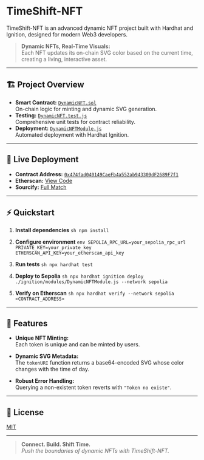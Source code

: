 # TimeShift-NFT
TimeShift-NFT is an advanced dynamic NFT project built with Hardhat and Ignition, designed for modern Web3 developers.

> **Dynamic NFTs, Real-Time Visuals:**  
> Each NFT updates its on-chain SVG color based on the current time, creating a living, interactive asset.

---

## 🏗️ Project Overview

- **Smart Contract:** [`DynamicNFT.sol`](contracts/DynamicNFT.sol)  
    On-chain logic for minting and dynamic SVG generation.
- **Testing:** [`DynamicNFT.test.js`](test/DynamicNFT.test.js)  
    Comprehensive unit tests for contract reliability.
- **Deployment:** [`DynamicNFTModule.js`](ignition/modules/DynamicNFTModule.js)  
    Automated deployment with Hardhat Ignition.

---

## 🚀 Live Deployment

- **Contract Address:** [`0x474fad040149CaeFb4a552ab943309dF2689F7f1`](https://sepolia.etherscan.io/address/0x474fad040149CaeFb4a552ab943309dF2689F7f1)
- **Etherscan:** [View Code](https://sepolia.etherscan.io/address/0x474fad040149CaeFb4a552ab943309dF2689F7f1#code)
- **Sourcify:** [Full Match](https://repo.sourcify.dev/contracts/full_match/11155111/0x474fad040149CaeFb4a552ab943309dF2689F7f1/)

---

## ⚡ Quickstart

1. **Install dependencies**
        ```sh
        npm install
        ```

2. **Configure environment**
        ```env
        SEPOLIA_RPC_URL=your_sepolia_rpc_url
        PRIVATE_KEY=your_private_key
        ETHERSCAN_API_KEY=your_etherscan_api_key
        ```

3. **Run tests**
        ```sh
        npx hardhat test
        ```

4. **Deploy to Sepolia**
        ```sh
        npx hardhat ignition deploy ./ignition/modules/DynamicNFTModule.js --network sepolia
        ```

5. **Verify on Etherscan**
        ```sh
        npx hardhat verify --network sepolia <CONTRACT_ADDRESS>
        ```

---

## 📝 Features

- **Unique NFT Minting:**  
    Each token is unique and can be minted by users.

- **Dynamic SVG Metadata:**  
    The `tokenURI` function returns a base64-encoded SVG whose color changes with the time of day.

- **Robust Error Handling:**  
    Querying a non-existent token reverts with `"Token no existe"`.

---

## 📄 License

[MIT](LICENSE)

---

> **Connect. Build. Shift Time.**  
> _Push the boundaries of dynamic NFTs with TimeShift-NFT._